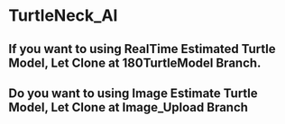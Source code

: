# TurtleNeck_AI

## If you want to using RealTime Estimated Turtle Model, Let Clone at 180TurtleModel Branch.

## Do you want to using Image Estimate Turtle Model, Let Clone at Image_Upload Branch 
